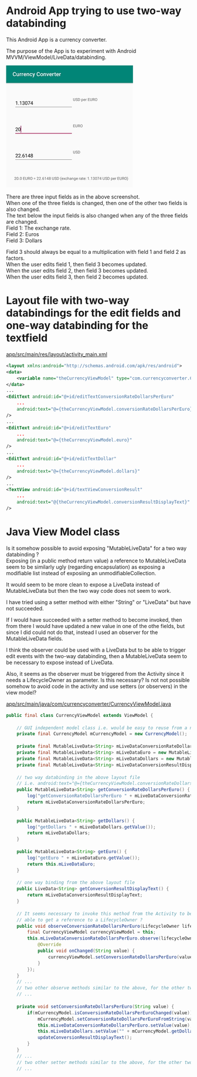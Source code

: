 # Android App trying to use two-way databinding

This Android App is a currency converter.

The purpose of the App is to experiment with Android MVVM/ViewModel/LiveData/databinding.

![screenshot.jpg](images/screenshot.jpg)

There are three input fields as in the above screenshot.  
When one of the three fields is changed, then one of the other two fields is also changed.  
The text below the input fields is also changed when any of the three fields are changed.  
Field 1: The exchange rate.  
Field 2: Euros  
Field 3: Dollars  

Field 3 should always be equal to a multiplication with field 1 and field 2 as factors.  
When the user edits field 1, then field 3 becomes updated.  
When the user edits field 2, then field 3 becomes updated.  
When the user edits field 3, then field 2 becomes updated.  


# Layout file with two-way databindings for the edit fields and one-way databinding for the textfield

[app/src/main/res/layout/activity_main.xml](https://github.com/peon73/CurrencyConverter/blob/master/app/src/main/res/layout/activity_main.xml)
```xml
<layout xmlns:android="http://schemas.android.com/apk/res/android">
<data>
    <variable name="theCurrencyViewModel" type="com.currencyconverter.CurrencyViewModel"/>
</data>
...
<EditText android:id="@+id/editTextConversionRateDollarsPerEuro"
    ...
    android:text="@={theCurrencyViewModel.conversionRateDollarsPerEuro}"
/>
...
<EditText android:id="@+id/editTextEuro"
    ...
    android:text="@={theCurrencyViewModel.euro}"
/>
...
<EditText android:id="@+id/editTextDollar"
    ...
    android:text="@={theCurrencyViewModel.dollars}"
/>
...
<TextView android:id="@+id/textViewConversionResult"
    ...
    android:text="@{theCurrencyViewModel.conversionResultDisplayText}"
/>
```

# Java View Model class

Is it somehow possible to avoid exposing "MutableLiveData<String>" for a two way databinding ?  
Exposing (in a public method return value) a  reference to MutableLiveData seem to be similarly ugly (regarding encapsulation) as exposing a modifiable list instead of exposiing an unmodifiableCollection.  

It would seem to be more clean to expose a LiveData instead of MutableLiveData but then the two way code does not seem to work.  

I have tried using a setter method with either "String" or "LiveData<String>" but have not succeeded.  

If I would have succeeded with a setter method to become invoked, then from there I would have updated 
a new value in one of the othe fields, but since I did could not do that, instead I used an observer 
for the MutableLiveData fields.

I think the observer could be used with a LiveData but to be able to trigger edit events with the two-way 
databinding, then a MutableLiveData seem to be necessary to expose instead of LiveData.

Also, it seems as the observer must be triggered from the Activity since it needs a LifecycleOwner as parameter.
Is this necessary?
Is not not possible somehow to avoid code in the activity and use setters (or observers) in the view model?

[app/src/main/java/com/currencyconverter/CurrencyViewModel.java](https://github.com/peon73/CurrencyConverter/blob/master/app/src/main/java/com/currencyconverter/CurrencyViewModel.java)
```java
public final class CurrencyViewModel extends ViewModel {
	
    // GUI independent model class i.e. would be easy to reuse from a non-Android application
    private final CurrencyModel mCurrencyModel = new CurrencyModel();

    private final MutableLiveData<String> mLiveDataConversionRateDollarsPerEuro = new MutableLiveData<String>();
    private final MutableLiveData<String> mLiveDataEuro = new MutableLiveData<String>();
    private final MutableLiveData<String> mLiveDataDollars = new MutableLiveData<String>();
    private final MutableLiveData<String> mLiveDataConversionResultDisplayText = new MutableLiveData<String>();

    // two way databinding in the above layout file 
    // i.e. android:text="@={theCurrencyViewModel.conversionRateDollarsPerEuro}"
    public MutableLiveData<String> getConversionRateDollarsPerEuro() {
        log("getConversionRateDollarsPerEuro " + mLiveDataConversionRateDollarsPerEuro.getValue());
        return mLiveDataConversionRateDollarsPerEuro;
    }
	
    public MutableLiveData<String> getDollars() {
        log("getDollars " + mLiveDataDollars.getValue());
        return mLiveDataDollars;
    }
	
    public MutableLiveData<String> getEuro() {
        log("getEuro " + mLiveDataEuro.getValue());
        return this.mLiveDataEuro;
    }
	
    // one way binding from the above layout file 
    public LiveData<String> getConversionResultDisplayText() {
        return mLiveDataConversionResultDisplayText;
    }	

    // It seems necessary to invoke this method from the Activity to be 
    // able to get a reference to a LifecycleOwner ?
    public void observeConversionRateDollarsPerEuro(LifecycleOwner lifecycleOwner) {
        final CurrencyViewModel currencyViewModel = this;
        this.mLiveDataConversionRateDollarsPerEuro.observe(lifecycleOwner,  new Observer<String>(){
            @Override
            public void onChanged(String value) {
                currencyViewModel.setConversionRateDollarsPerEuro(value);
            }
        });
    }
    // ...
    // two other observe methods similar to the above, for the other two input fields.
    // ...
	
    private void setConversionRateDollarsPerEuro(String value) {
        if(mCurrencyModel.isConversionRateDollarsPerEuroChanged(value)) {
            mCurrencyModel.setConversionRateDollarsPerEuroFromString(value);
            this.mLiveDataConversionRateDollarsPerEuro.setValue(value);
            this.mLiveDataDollars.setValue("" + mCurrencyModel.getDollarValue());
            updateConversionResultDisplayText();
        }
    }
    // ...
    // two other setter methods similar to the above, for the other two input fields
    // ...
	
	
```